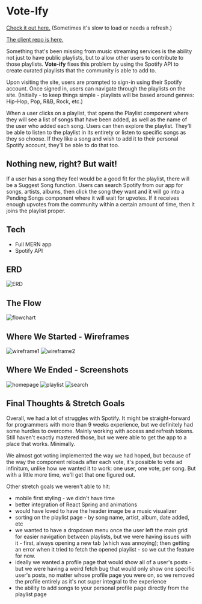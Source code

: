 # Vote-Ify

[Check it out here.](https://vote-ify.herokuapp.com/) (Sometimes it's slow to load or needs a refresh.)

[The client repo is here.](https://github.com/sjaugmented/project3-client)

Something that's been missing from music streaming services is the ability not just to have public playlists, but to allow other users to contribute to those playlists. **Vote-ify** fixes this problem by using the Spotify API to create curated playlists that the community is able to add to.

Upon visiting the site, users are prompted to sign-in using their Spotify account. Once signed in, users can navigate through the playlists on the site. (Initially - to keep things simple - playlists will be based around genres: Hip-Hop, Pop, R&B, Rock, etc.)

When a user clicks on a playlist, that opens the Playlist component where they will see a list of songs that have been added, as well as the name of the user who added each song. Users can then explore the playlist. They'll be able to listen to the playlist in its entirety or listen to specific songs as they so choose. If they like a song and wish to add it to their personal Spotify account, they'll be able to do that too.

## Nothing new, right? But wait!

If a user has a song they feel would be a good fit for the playlist, there will be a Suggest Song function. Users can search Spotify from our app for songs, artists, albums, then click the song they want and it will go into a Pending Songs component where it will wait for upvotes. If it receives enough upvotes from the community within a certain amount of time, then it joins the playlist proper.

## Tech

- Full MERN app
- Spotify API

## ERD

![ERD](public/images/planning/erd.png)

## The Flow

![flowchart](public/images/planning/flowChart.png)

## Where We Started - Wireframes

![wireframe1](public/images/planning/homeGrid.png)
![wireframe2](public/images/planning/playlistShow.png)

## Where We Ended - Screenshots

![homepage](public/images/screenshots/home.png)
![playlist](public/images/screenshots/playlist.png)
![search](public/images/screenshots/search.png)

## Final Thoughts & Stretch Goals

Overall, we had a lot of struggles with Spotify. It might be straight-forward for programmers with more than 9 weeks experience, but we definitely had some hurdles to overcome. Mainly working with access and refresh tokens. Still haven't exactly mastered those, but we were able to get the app to a place that works. Minimally.

We almost got voting implemented the way we had hoped, but because of the way the component reloads after each vote, it's possible to vote ad infinitum, unlike how we wanted it to work: one user, one vote, per song. But with a little more time, we'll get that one figured out.

Other stretch goals we weren't able to hit: 

- mobile first styling - we didn't have time
- better integration of React Spring and animations
- would have loved to have the header image be a music visualizer
- sorting on the playlist page - by song name, artist, album, date added, etc
- we wanted to have a dropdown menu once the user left the main grid for easier navigation between playlists, but we were having issues with it - first, always opening a new tab (which was annoying); then getting an error when it tried to fetch the opened playlist - so we cut the feature for now.
- ideally we wanted a profile page that would show all of a user's posts - but we were having a weird fetch bug that would only show one specific user's posts, no matter whose profile page you were on, so we removed the profile entirely as it's not super integral to the experience
- the ability to add songs to your personal profile page directly from the playlist page
